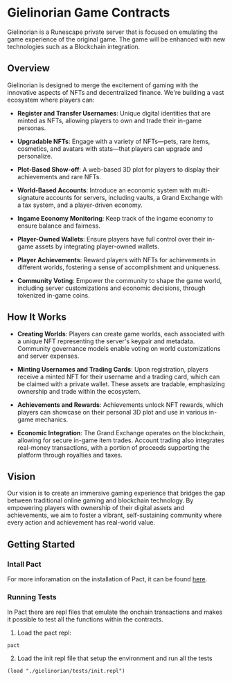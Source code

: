 # Gielinorian Game Contracts

Gielinorian is a Runescape private server that is focused on emulating the game experience of the original game. The game will be enhanced with new technologies such as a Blockchain integration.

## Overview

Gielinorian is designed to merge the excitement of gaming with the innovative aspects of NFTs and decentralized finance. We're building a vast ecosystem where players can:

- **Register and Transfer Usernames**: Unique digital identities that are minted as NFTs, allowing players to own and trade their in-game personas.

- **Upgradable NFTs**: Engage with a variety of NFTs—pets, rare items, cosmetics, and avatars with stats—that players can upgrade and personalize.

- **Plot-Based Show-off**: A web-based 3D plot for players to display their achievements and rare NFTs.

- **World-Based Accounts**: Introduce an economic system with multi-signature accounts for servers, including vaults, a Grand Exchange with a tax system, and a player-driven economy.

- **Ingame Economy Monitoring**: Keep track of the ingame economy to ensure balance and fairness.

- **Player-Owned Wallets**: Ensure players have full control over their in-game assets by integrating player-owned wallets.

- **Player Achievements**: Reward players with NFTs for achievements in different worlds, fostering a sense of accomplishment and uniqueness.

- **Community Voting**: Empower the community to shape the game world, including server customizations and economic decisions, through tokenized in-game coins.

## How It Works

- **Creating Worlds**: Players can create game worlds, each associated with a unique NFT representing the server's keypair and metadata. Community governance models enable voting on world customizations and server expenses.

- **Minting Usernames and Trading Cards**: Upon registration, players receive a minted NFT for their username and a trading card, which can be claimed with a private wallet. These assets are tradable, emphasizing ownership and trade within the ecosystem.

- **Achievements and Rewards**: Achievements unlock NFT rewards, which players can showcase on their personal 3D plot and use in various in-game mechanics.

- **Economic Integration**: The Grand Exchange operates on the blockchain, allowing for secure in-game item trades. Account trading also integrates real-money transactions, with a portion of proceeds supporting the platform through royalties and taxes.

## Vision

Our vision is to create an immersive gaming experience that bridges the gap between traditional online gaming and blockchain technology. By empowering players with ownership of their digital assets and achievements, we aim to foster a vibrant, self-sustaining community where every action and achievement has real-world value.

## Getting Started

### Intall Pact

For more inforamation on the installation of Pact, it can be found [here](https://github.com/kadena-io/pact?tab=readme-ov-file#installing-pact).

### Running Tests

In Pact there are repl files that emulate the onchain transactions and makes it possible to test all the functions within the contracts.

1. Load the pact repl:
```
pact
```
2. Load the init repl file that setup the environment and run all the tests
```
(load "./gielinorian/tests/init.repl")
```
